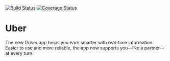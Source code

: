 [![Build Status](https://travis-ci.org/alimulondo/level-up.svg?branch=master)](https://travis-ci.org/alimulondo/level-up)
[![Coverage Status](https://coveralls.io/repos/github/alimulondo/level-up/badge.svg?branch=master)](https://coveralls.io/github/alimulondo/level-up?branch=master)
# Uber

The new Driver app helps you earn smarter with real-time information. Easier to use and more reliable, the app now supports you—like a partner—at every turn.

